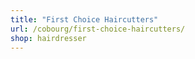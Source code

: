```yaml
---
title: "First Choice Haircutters"
url: /cobourg/first-choice-haircutters/
shop: hairdresser
---
```


